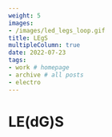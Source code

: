 ```yaml
---
weight: 5
images:
- /images/led_legs_loop.gif
title: LEgS
multipleColumn: true
date: 2022-07-23
tags:
- work # homepage
- archive # all posts
- electro
---
```


# LE(dG)S